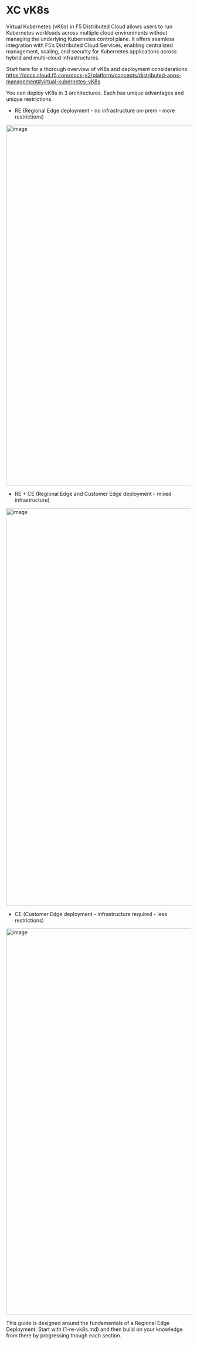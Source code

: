 # XC vK8s
Virtual Kubernetes (vK8s) in F5 Distributed Cloud allows users to run Kubernetes workloads across multiple cloud environments without managing the underlying Kubernetes control plane. It offers seamless integration with F5’s Distributed Cloud Services, enabling centralized management, scaling, and security for Kubernetes applications across hybrid and multi-cloud infrastructures.

Start here for a thorough overview of vK8s and deployment considerations: 
https://docs.cloud.f5.com/docs-v2/platform/concepts/distributed-apps-management#virtual-kubernetes-vK8s

You can deploy vK8s in 3 architectures. Each has unique advantages and unique restrictions. 

* RE (Regional Edge deployment - no infrastructure on-prem - more restrictions)

<img width="983" alt="image" src="https://github.com/user-attachments/assets/e4a4decf-6aff-4f6d-8a2a-cec7b91982dc">

* RE + CE (Regional Edge and Customer Edge deployment - mixed infrastructure)

<img width="1084" alt="image" src="https://github.com/user-attachments/assets/1165a25e-c1c7-447a-b1e1-3487d822f297">

* CE (Customer Edge deployment - infrastructure required - less restrictions)

<img width="1053" alt="image" src="https://github.com/user-attachments/assets/cdfacc52-a72d-4432-a2e4-1a68692147d9">


This guide is designed around the fundamentals of a Regional Edge Deployment. Start with (1-re-vk8s.md) and then build on your knowledge from there by progressing though each section.  

